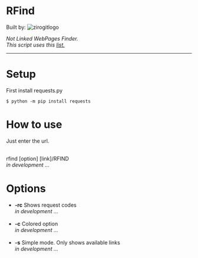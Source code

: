 # RFind

Built by:
![zirogitlogo](https://user-images.githubusercontent.com/90027705/213212085-1fa24e58-e538-4756-90cf-28bcd8f461c4.png)


<i>Not Linked WebPages Finder.</i><br>
<i>This script uses this <a href="https://github.com/ziro-00/SecLists/blob/master/Discovery/Web-Content/common.txt">list.</a></i>

- - -

<h1>Setup</h1>

First install requests.py

```
$ python -m pip install requests
```

<h1>How to use</h1>
Just enter the url.

<br>rfind [option] [link]/RFIND<br><i>in development ...</i>

<h1>Options</h1>

<ul>
    <li><b>-rc</b> Shows request codes</li><i>in development ...</i><br><br>
    <li><b>-c</b>  Colored option</li><i>in development ...</i><br><br>
    <li><b>-s</b>  Simple mode. Only shows available links<br><i>in development ...</i>
</ul>
